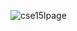 
![cse15lpage](https://user-images.githubusercontent.com/97699019/149403306-8115bb23-b0a8-4cbb-8bb4-04d6b8ac379d.png)
